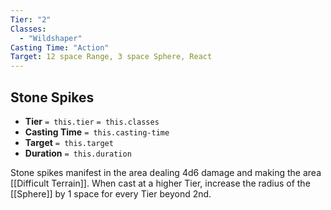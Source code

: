 ```yaml
---
Tier: "2"
Classes:
  - "Wildshaper"
Casting Time: "Action"
Target: 12 space Range, 3 space Sphere, React
---
```

## Stone Spikes
- **Tier** `= this.tier` `= this.classes`
- **Casting Time** `= this.casting-time`
- **Target** `= this.target`
- **Duration** `= this.duration`

Stone spikes manifest in the area dealing 4d6 damage and making the area [[Difficult Terrain]]. When cast at a higher Tier, increase the radius of the [[Sphere]] by 1 space for every Tier beyond 2nd.